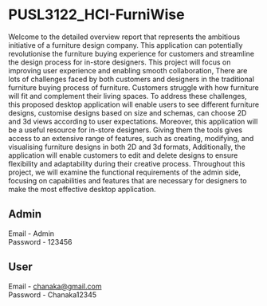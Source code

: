 # PUSL3122_HCI-FurniWise

Welcome to the detailed overview report that represents the ambitious initiative of a furniture design company. This application can potentially revolutionise the furniture buying experience for customers and streamline the design process for in-store designers. This project will focus on improving user experience and enabling smooth collaboration, There are lots of challenges faced by both customers and designers in the traditional furniture buying process of furniture. Customers struggle with how furniture will fit and complement their living spaces. To address these challenges, this proposed desktop application will enable users to see different furniture designs, customise designs based on size and schemas, can choose 2D and 3d views according to user expectations. Moreover, this application will be a useful resource for in-store designers. Giving them the tools gives access to an extensive range of features, such as creating, modifying, and visualising furniture designs in both 2D and 3d formats, Additionally, the application will enable customers to edit and delete designs to ensure flexibility and adaptability during their creative process. Throughout this project, we will examine the functional requirements of the admin side, focusing on capabilities and features that are necessary for designers to make the most effective desktop application. 

## Admin <br>
Email - Admin <br>
Password - 123456

## User <br>
Email - chanaka@gmail.com <br>
Password - Chanaka12345

 




